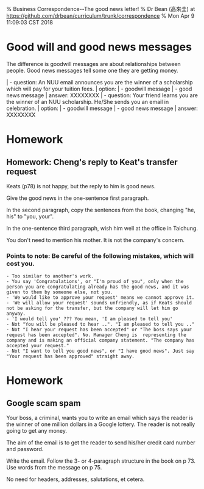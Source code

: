 % Business Correspondence--The good news letter!
% Dr Bean (高來圭) at https://github.com/drbean/curriculum/trunk/correspondence
% Mon Apr  9 11:09:03 CST 2018

# Good will and good news messages

The difference is goodwill messages are about relationships between people. Good news messages tell some one they are getting money.

|       - question: An NUU email announces you are the winner of a scholarship which will pay for your tuition fees.
|         option:
|           - goodwill message
|           - good news message
|         answer: XXXXXXXX
|       - question: Your friend learns you are the winner of an NUU scholarship. He/She sends you an email in celebration.
|         option:
|           - goodwill message
|           - good news message
|         answer: XXXXXXXX

# Homework

## Homework: Cheng's reply to Keat's transfer request

Keats (p78) is not happy, but the reply to him is good news.

Give the good news in the one-sentence first paragraph.

In the second paragraph, copy the sentences from the book, changing "he, his" to "you, your".

In the one-sentence third paragraph, wish him well at the office in Taichung.

You don't need to mention his mother. It is not the company's concern.

### Points to note: Be careful of the following mistakes, which will cost you.

	- Too similar to another's work.
	- You say 'Congratulations', or "I'm proud of you", only when the person you are congratulating already has the good news, and it was given to them by someone else, not you.
	- 'We would like to approve your request' means we cannot approve it.
	- 'We will allow your request' sounds unfriendly, as if Keats should not be asking for the transfer, but the company will let him go anyway.
	- 'I would tell you' ??? You mean, 'I am pleased to tell you'
	- Not "You will be pleased to hear ..". "I am pleased to tell you .."
	- Not "I hear your request has been accepted" or "The boss says your request has been accepted". No. Manager Cheng is  representing the company and is making an official company statement. "The company has accepted your request."
	- Not "I want to tell you good news", or "I have good news". Just say "Your request has been approved" straight away.

# Homework

## Google scam spam

Your boss, a criminal, wants you to write an email which says the reader is the winner of one million dollars in a Google lottery. The reader is not really going to get any money.

The aim of the email is to get the reader to send his/her credit card number and password.

Write the email. Follow the 3- or 4-paragraph structure in the book on p 73. Use words from the message on p 75.

No need for headers, addresses, salutations, et cetera.
